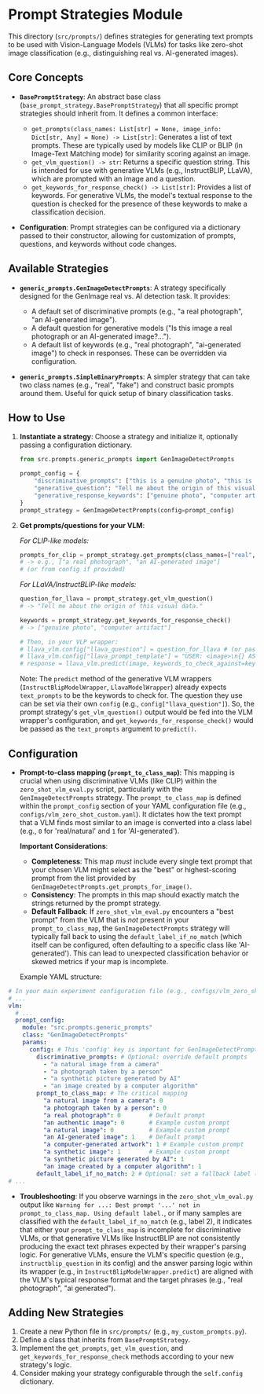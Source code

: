 # Prompt Strategies Module

This directory (`src/prompts/`) defines strategies for generating text prompts to be used with Vision-Language Models (VLMs) for tasks like zero-shot image classification (e.g., distinguishing real vs. AI-generated images).

## Core Concepts

- **`BasePromptStrategy`**: An abstract base class (`base_prompt_strategy.BasePromptStrategy`) that all specific prompt strategies should inherit from. It defines a common interface:
    - `get_prompts(class_names: List[str] = None, image_info: Dict[str, Any] = None) -> List[str]`: 
        Generates a list of text prompts. These are typically used by models like CLIP or BLIP (in Image-Text Matching mode) for similarity scoring against an image.
    - `get_vlm_question() -> str`:
        Returns a specific question string. This is intended for use with generative VLMs (e.g., InstructBLIP, LLaVA), which are prompted with an image and a question.
    - `get_keywords_for_response_check() -> List[str]`:
        Provides a list of keywords. For generative VLMs, the model's textual response to the question is checked for the presence of these keywords to make a classification decision.

- **Configuration**: Prompt strategies can be configured via a dictionary passed to their constructor, allowing for customization of prompts, questions, and keywords without code changes.

## Available Strategies

- **`generic_prompts.GenImageDetectPrompts`**: 
    A strategy specifically designed for the GenImage real vs. AI detection task. It provides:
    - A default set of discriminative prompts (e.g., "a real photograph", "an AI-generated image").
    - A default question for generative models ("Is this image a real photograph or an AI-generated image?...").
    - A default list of keywords (e.g., "real photograph", "ai-generated image") to check in responses.
    These can be overridden via configuration.

- **`generic_prompts.SimpleBinaryPrompts`**: 
    A simpler strategy that can take two class names (e.g., "real", "fake") and construct basic prompts around them. Useful for quick setup of binary classification tasks.

## How to Use

1.  **Instantiate a strategy**: Choose a strategy and initialize it, optionally passing a configuration dictionary.
    ```python
    from src.prompts.generic_prompts import GenImageDetectPrompts

    prompt_config = {
        "discriminative_prompts": ["this is a genuine photo", "this is a computer artifact"],
        "generative_question": "Tell me about the origin of this visual data.",
        "generative_response_keywords": ["genuine photo", "computer artifact"]
    }
    prompt_strategy = GenImageDetectPrompts(config=prompt_config)
    ```

2.  **Get prompts/questions for your VLM**:

    *For CLIP-like models:*
    ```python
    prompts_for_clip = prompt_strategy.get_prompts(class_names=["real", "ai"])
    # -> e.g., ["a real photograph", "an AI-generated image"]
    # (or from config if provided)
    ```

    *For LLaVA/InstructBLIP-like models:*
    ```python
    question_for_llava = prompt_strategy.get_vlm_question()
    # -> "Tell me about the origin of this visual data."
    
    keywords = prompt_strategy.get_keywords_for_response_check()
    # -> ["genuine photo", "computer artifact"]
    
    # Then, in your VLP wrapper:
    # llava_vlm.config["llava_question"] = question_for_llava # (or pass directly)
    # llava_vlm.config["llava_prompt_template"] = "USER: <image>\n{} ASSISTANT:"
    # response = llava_vlm.predict(image, keywords_to_check_against=keywords)
    ```
    Note: The `predict` method of the generative VLM wrappers (`InstructBlipModelWrapper`, `LlavaModelWrapper`) already expects `text_prompts` to be the keywords to check for. The question they use can be set via their own `config` (e.g., `config["llava_question"]`). So, the prompt strategy's `get_vlm_question()` output would be fed into the VLM wrapper's configuration, and `get_keywords_for_response_check()` would be passed as the `text_prompts` argument to `predict()`.

## Configuration

- **Prompt-to-class mapping (`prompt_to_class_map`)**: 
    This mapping is crucial when using discriminative VLMs (like CLIP) within the `zero_shot_vlm_eval.py` script, particularly with the `GenImageDetectPrompts` strategy.
    The `prompt_to_class_map` is defined within the `prompt_config` section of your YAML configuration file (e.g., `configs/vlm_zero_shot_custom.yaml`).
    It dictates how the text prompt that a VLM finds most similar to an image is converted into a class label (e.g., `0` for 'real/natural' and `1` for 'AI-generated').

    **Important Considerations**:
    - **Completeness**: This map *must* include every single text prompt that your chosen VLM might select as the "best" or highest-scoring prompt from the list provided by `GenImageDetectPrompts.get_prompts_for_image()`.
    - **Consistency**: The prompts in this map should exactly match the strings returned by the prompt strategy.
    - **Default Fallback**: If `zero_shot_vlm_eval.py` encounters a "best prompt" from the VLM that is *not* present in your `prompt_to_class_map`, the `GenImageDetectPrompts` strategy will typically fall back to using the `default_label_if_no_match` (which itself can be configured, often defaulting to a specific class like 'AI-generated'). This can lead to unexpected classification behavior or skewed metrics if your map is incomplete.

    Example YAML structure:
```yaml
# In your main experiment configuration file (e.g., configs/vlm_zero_shot_custom.yaml)
# ...
vlm:
  # ...
  prompt_config:
    module: "src.prompts.generic_prompts"
    class: "GenImageDetectPrompts"
    params:
      config: # This 'config' key is important for GenImageDetectPrompts
        discriminative_prompts: # Optional: override default prompts
          - "a natural image from a camera"
          - "a photograph taken by a person"
          - "a synthetic picture generated by AI"
          - "an image created by a computer algorithm"
        prompt_to_class_map: # The critical mapping
          "a natural image from a camera": 0
          "a photograph taken by a person": 0
          "a real photograph": 0        # Default prompt
          "an authentic image": 0       # Example custom prompt
          "a natural image": 0          # Example custom prompt
          "an AI-generated image": 1    # Default prompt
          "a computer-generated artwork": 1 # Example custom prompt
          "a synthetic image": 1        # Example custom prompt
          "a synthetic picture generated by AI": 1
          "an image created by a computer algorithm": 1
        default_label_if_no_match: 2 # Optional: set a fallback label (e.g., 0 for real, 1 for AI, 2 for unknown/unclassified)
# ...
```

- **Troubleshooting**: If you observe warnings in the `zero_shot_vlm_eval.py` output like `Warning for ...: Best prompt '...' not in prompt_to_class_map. Using default label.`, or if many samples are classified with the `default_label_if_no_match` (e.g., label 2), it indicates that either your `prompt_to_class_map` is incomplete for discriminative VLMs, or that generative VLMs like InstructBLIP are not consistently producing the exact text phrases expected by their wrapper's parsing logic. For generative VLMs, ensure the VLM's specific question (e.g., `instructblip_question` in its config) and the answer parsing logic within its wrapper (e.g., in `InstructBlipModelWrapper.predict`) are aligned with the VLM's typical response format and the target phrases (e.g., "real photograph", "ai generated").

## Adding New Strategies

1.  Create a new Python file in `src/prompts/` (e.g., `my_custom_prompts.py`).
2.  Define a class that inherits from `BasePromptStrategy`.
3.  Implement the `get_prompts`, `get_vlm_question`, and `get_keywords_for_response_check` methods according to your new strategy's logic.
4.  Consider making your strategy configurable through the `self.config` dictionary. 